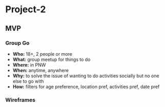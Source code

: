 # Project-2

## MVP

### Group Go
 - **Who:** 18+, 2 people or more
 - **What:** group meetup for things to do
 - **Where:** in PNW
 - **When:** anytime, anywhere
 - **Why:** to solve the issue of wanting to do activities socially but no one else to go with
 - **How:** filters for age preference, location pref, activities pref, date pref

### Wireframes

